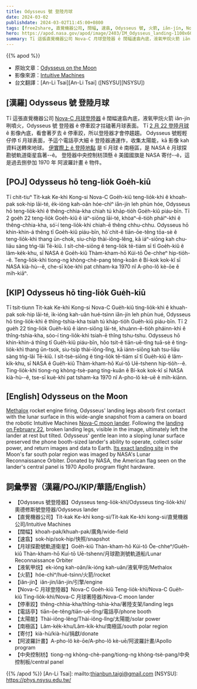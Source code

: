 ```yaml
---
title: Odysseus 號 登陸月球
date: 2024-03-02
publishdate: 2024-03-02T11:45:00+0800
tags: [free2share, 直覺機器公司, 闊幅, 速翕, Odysseus 號, 火箭, iăn-jín, Nova-C 月球登陸器, 停車跤, 液氧甲烷, 電話亭, 太陽能, 南極區, 月球探勘號軌道衛星, 寄付, 阿波羅計畫, 中央控制枋]
hero: https://apod.nasa.gov/apod/image/2403/IM_Odysseus_landing-1100x600.png
summary: Tī 這張直覺機器公司 Nova-C 月球登陸器 ê 闊幅速翕內底，液氧甲烷火箭 iăn-jín 咧噴火，Odysseus 號 登陸器 ê 停車跤才拄磕著月球表面。
---
```


{{% apod %}}

- 原始文章：[Odysseus on the Moon](https://apod.nasa.gov/apod/ap240302.html)
- 影像來源：[Intuitive Machines](https://www.intuitivemachines.com/)
- 台文翻譯：[An-Li Tsai][An-Li Tsai] ([NSYSU][NSYSU])

## [漢羅] Odysseus 號 登陸月球
Tī 這張直覺機器公司 [Nova-C 月球登陸器][Nova-C moon lander] ê 闊幅速翕內底，液氧甲烷火箭 iăn-jín 咧噴火，Odysseus 號 登陸器 ê 停車跤才拄磕著月球表面。
Tī [2 月 22 登陸月球][landing on February 22] ê 影像內底，看會著歹去 ê 停車跤，所以登陸器才會停趨趨。
Odysseus 號輕輕仔停 tī 月球表面，予這个電話亭大細 ê 登陸器通運作，收集太陽能，kā 影像 kah 資料送轉來地球。
[伊實際上 ê 登陸地點][Its exact landing site] 是 tī 月球 ê 南極區，是 NASA ê 月球探勘號軌道衛星翕著--ê。
登陸器中央控制枋頂懸 ê 美國國旗是 NASA 寄付--ê，這是過去捌參加 1970 年 阿波羅計畫 ê 物件。

## [POJ] Odysseus hō teng-lio̍k Goe̍h-kiû
Tī chit-tiuⁿ Ti̍t-kak Ke-khì Kong-si Nova-C Goe̍h-kiû teng-lio̍k-khì ê khoah-pak sok-hip lāi-té, e̍k-ióng kah-oân hóe-chìⁿ ia̋n-jín leh phùn hóe, Odysseus hō teng-lio̍k-khì ê thêng-chhia-kha chiah tú kha̍p-tio̍h Goe̍h-kiû piáu-bīn.
Tī 2 goe̍h 22 teng-lio̍k Goe̍h-kiû ê iáⁿ-siōng lāi-té, khòaⁿ-ē-tio̍h pháiⁿ-khì ê thêng-chhia-kha, só͘-í teng-lio̍k-khì chiah-ē thêng chhu-chhu.
Odysseus hō khin-khin-á thêng tī Goe̍h-kiû piáu-bīn, hō͘ chit-ê tiān-ōe-têng tōa-sè ê teng-lio̍k-khì thang ūn-chok, siu-chi̍p thài-iông-lêng, kā iáⁿ-siōng kah chu-liāu sàng tńg-lâi Tē-kiû.
I si̍t-chè-siōng ê teng-lio̍k tē-tiám sī tī Goe̍h-kiû ê lâm-ke̍k-khu, sī NASA ê Goe̍h-kiû Thàm-kham-hō Kúi-tō Ōe-chheⁿ hip-tio̍h--ê.
Teng-lio̍k-khì tiong-ng khòng-chè-pang téng-koân ê Bí-kok kok-kî sī NASA kià-hù--ê, che-sī kòe-khì pat chham-ka 1970 nî A-pho-lô kè-ōe ê mi̍h-kiāⁿ.

## [KIP] Odysseus hō ting-lio̍k Gue̍h-kiû
Tī tsit-tiunn Ti̍t-kak Ke-khì Kong-si Nova-C Gue̍h-kiû ting-lio̍k-khì ê khuah-pak sok-hip lāi-té, i̍k-ióng kah-uân hué-tsìnn ia̋n-jín leh phùn hué, Odysseus hō ting-lio̍k-khì ê thîng-tshia-kha tsiah tú kha̍p-tio̍h Gue̍h-kiû piáu-bīn.
Tī 2 gue̍h 22 ting-lio̍k Gue̍h-kiû ê iánn-siōng lāi-té, khuànn-ē-tio̍h pháinn-khì ê thîng-tshia-kha, sóo-í ting-lio̍k-khì tsiah-ē thîng tshu-tshu.
Odysseus hō khin-khin-á thîng tī Gue̍h-kiû piáu-bīn, hōo tsit-ê tiān-uē-tîng tuā-sè ê ting-lio̍k-khì thang ūn-tsok, siu-tsi̍p thài-iông-lîng, kā iánn-siōng kah tsu-liāu sàng tńg-lâi Tē-kiû.
I si̍t-tsè-siōng ê ting-lio̍k tē-tiám sī tī Gue̍h-kiû ê lâm-ki̍k-khu, sī NASA ê Gue̍h-kiû Thàm-kham-hō Kuí-tō Uē-tshenn hip-tio̍h--ê.
Ting-lio̍k-khì tiong-ng khòng-tsè-pang tíng-kuân ê Bí-kok kok-kî sī NASA kià-hù--ê, tse-sī kuè-khì pat tsham-ka 1970 nî A-pho-lô kè-uē ê mi̍h-kiānn.

## [English] Odysseus on the Moon
[Methalox][Methalox] rocket engine firing, Odysseus' landing legs absorb first contact with the lunar surface in this wide-angle snapshot from a camera on board the robotic Intuitive Machines [Nova-C moon lander][Nova-C moon lander].
Following the [landing on February 22][landing on February 22], broken landing legs, visible in the image, ultimately left the lander at rest but tilted.
Odysseus' gentle lean into a sloping lunar surface preserved the phone booth-sized lander's ability to operate, collect solar power, and return images and data to Earth.
[Its exact landing site][Its exact landing site] in the Moon's far south polar region was imaged by NASA's Lunar Reconnaissance Orbiter.
Donated by NASA, the American flag seen on the lander's central panel is 1970 Apollo program flight hardware.

## 詞彙學習（漢羅/POJ/KIP/華語/English）
- 【Odysseus 號登陸器】Odysseus teng-lio̍k-khì/Odysseus ting-lio̍k-khì/奧德修斯號登陸器/Odysseus lander
- 【直覺機器公司】Ti̍t-kak Ke-khì kong-si/Ti̍t-kak Ke-khì kong-si/直覺機器公司/Intuitive Machines
- 【闊幅】khoah-pak/khuah-pak/廣角/wide-field
- 【速翕】sok-hip/sok-hip/快照/snapshot
- 【月球探勘號軌道衛星】Goe̍h-kiû Thàn-kham-hō Kúi-tō Ōe-chheⁿ/Gue̍h-kiû Thàn-kham-hō Kuí-tō Uē-tshenn/月球勘測號軌道船/Lunar Reconnaissance Orbiter
- 【液氧甲烷】ek-ióng kah-oân/ik-ióng kah-uân/液氧甲烷/Methalox
- 【火箭】hóe-chìⁿ/hué-tsìnn/火箭/rocket
- 【iăn-jín】iăn-jín/iăn-jín/引擎/engine
- 【Nova-C 月球登陸器】Nova-C Goe̍h-kiû Teng-lio̍k-khì/Nova-C Gue̍h-kiû Ting-lio̍k-khì/Nova-C 月球著陸器/Nova-C moon lander
- 【停車跤】thêng-chhia-kha/thîng-tshia-kha/著陸支架/landing legs
- 【電話亭】tiān-ōe-têng/tiān-uē-tîng/電話亭/phone booth
- 【太陽能】Thài-iông-lêng/Thài-iông-lîng/太陽能/solar power
- 【南極區】Lâm-ke̍k-khu/Lâm-ki̍k-khu/南極區/south polar region
- 【寄付】kià-hù/kià-hù/捐獻/donate
- 【阿波羅計畫】A-pho-lô kè-ōe/A-pho-lô kè-uē/阿波羅計畫/Apollo program
- 【中央控制枋】tiong-ng khòng-chè-pang/tiong-ng khòng-tsè-pang/中央控制板/central panel

{{% /apod %}}
[An-Li Tsai]: mailto:thianbun.taigi@gmail.com
[NSYSU]: https://phys.nsysu.edu.tw/

[copyright]: https://apod.nasa.gov/apod/fap/lib/about_apod.html#srapply
[License]: https://creativecommons.org/licenses/by/3.0/

[Methalox]:https://apod.nasa.gov/apod/ap230406.html
[Nova-C moon lander]:https://en.wikipedia.org/wiki/Intuitive_Machines_Nova-C
[landing on February 22]:https://blogs.nasa.gov/artemis/2024/02/28/nasa-intuitive-machines-share-images-from-the-moon-provide-science-updates/
[Its exact landing site]:https://www.nasa.gov/missions/lro/nasas-lro-images-intuitive-machines-odysseus-lander/

